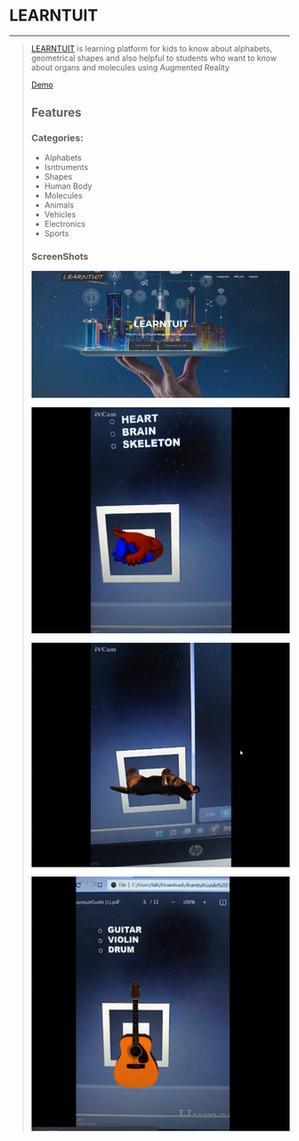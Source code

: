 # LEARNTUIT
---
>
>[LEARNTUIT](https://learntuit.netlify.app/) is learning platform for kids to know about alphabets, geometrical shapes and also helpful to students who want to know about organs and molecules using Augmented Reality
>
>[Demo](https://www.awesomescreenshot.com/video/9999751?key=a29a6af6d03104fcd508043eabe13ffd)
>
>## Features
>
>### Categories:
>- Alphabets
>- Isntruments
>- Shapes
>- Human Body
>- Molecules
>- Animals
>- Vehicles
>- Electronics
>- Sports
>
>### ScreenShots
>![Home Page](homePage.png)
>
>![Heart Demo](heartDemo.png)
>
>![Dog Demo](dogDemo.png)
>
>![Guitar Demo](guitarDemo.png)
>
>


